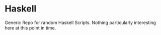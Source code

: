 # Haskell

Generic Repo for random Haskell Scripts.  Nothing particularly interesting here at this point in time.

